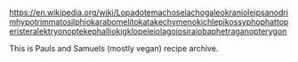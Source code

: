 # 
https://en.wikipedia.org/wiki/Lopadotemachoselachogaleokranioleipsanodrimhypotrimmatosilphiokarabomelitokatakechymenokichlepikossyphophattoperisteralektryonoptekephalliokigklopeleiolagoiosiraiobaphetraganopterygon

This is Pauls and Samuels (mostly vegan) recipe archive.
